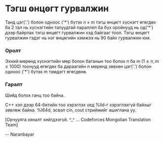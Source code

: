 Тэгш өнцөгт гурвалжин
=====================
Танд цэг('$.$') болон одноос ('$*$') бүтэх $n×m$ тэгш өнцөгт хүснэгт өгөгдөх ба 2 тал нь хүснэгтийн талуудтай параллел ба бүх оройнууд нь од('$*$') дээр байрлах тэгш өнцөгт гурвалжин хэд байгааг тоол. Тэгш өнцөгт гурвалжин гэдэг нь нэг өнцөгийн хэмжээ нь 90 байх гурвалжин юм.

### Оролт
Эхний мөрөнд хүснэгтийн мөр болон баганын тоо болох $n$ ба $m$ $(1≤n,m≤1000)$ тоонууд өгөгдөх ба дараагийн $n$ мөрөнд зөвхөн цэг('$.$') болон одноос ('$*$') бүтэх $m$ тэмдэгт өгөгдөнө.

### Гаралт
Шийд болох ганц тоо байна. 

C++ хэл дээр 64-битийн тоо хэрэглэх үед %lld-г хэрэглэхгүй байхыг зөвлөж байна. %I64d, эсвэл cin, cout стриймийг ашиглана уу.

[Орчуулга хяналт хийгдээгүй. ^_^ ... Codeforces Mongolian Translation Team]

-- Naranbayar
